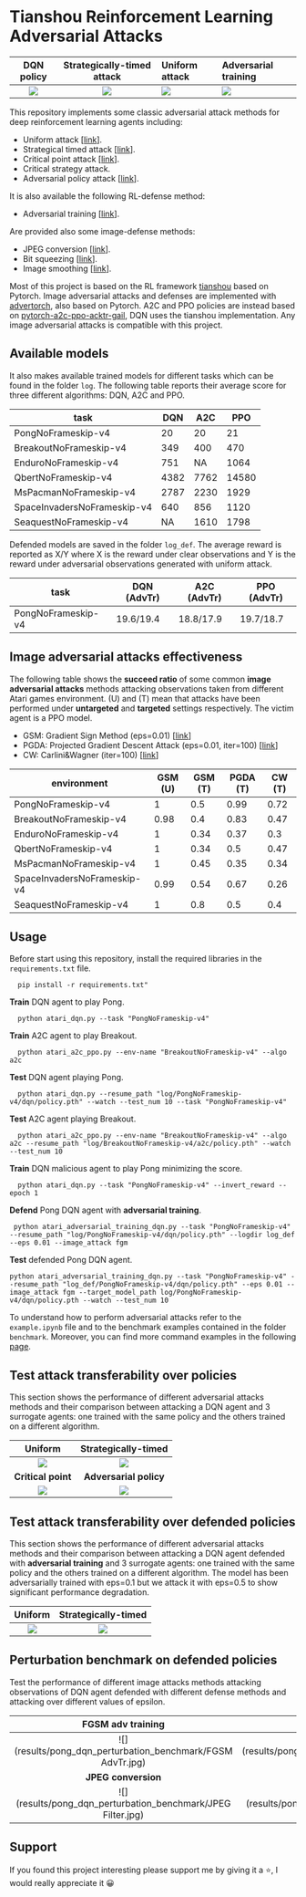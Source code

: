 # Tianshou Reinforcement Learning Adversarial Attacks
DQN policy             | Strategically-timed attack | Uniform attack | Adversarial training |
:-------------------------:|:-------------------------:|:------------|:---------------------|
![](results/pong_dqn.gif) | ![](results/pong_strategically_attack.gif) | ![](results/pong_uniform_attack.gif) | ![](results/pong_adversarial_training.gif) |

This repository implements some classic adversarial attack methods for deep reinforcement learning agents including:
- Uniform attack [[link](https://arxiv.org/abs/1702.02284)].
- Strategical timed attack [[link](https://www.ijcai.org/Proceedings/2017/0525.pdf)].
- Critical point attack [[link](https://arxiv.org/abs/2005.07099)].
- Critical strategy attack.
- Adversarial policy attack [[link](https://arxiv.org/abs/1905.10615)].

It is also available the following RL-defense method:
- Adversarial training [[link](https://arxiv.org/abs/1412.6572)].

Are provided also some image-defense methods:
- JPEG conversion [[link](https://arxiv.org/pdf/1607.02533.pdf)].
- Bit squeezing [[link](https://arxiv.org/abs/1704.01155)].
- Image smoothing [[link](https://arxiv.org/abs/1704.01155)].

Most of this project is based on the RL framework [tianshou](https://github.com/thu-ml/tianshou) based on Pytorch. Image adversarial attacks and defenses are implemented with [advertorch](https://github.com/BorealisAI/advertorch), also based on Pytorch. A2C and PPO policies are instead based on [pytorch-a2c-ppo-acktr-gail](https://github.com/ikostrikov/pytorch-a2c-ppo-acktr-gail), DQN uses the tianshou implementation. Any image adversarial attacks is compatible with this project. 

## Available models
It also makes available trained models for different tasks which can be found in the folder `log`. The following table reports their average score for three different algorithms: DQN, A2C and PPO.

| task                        | DQN   | A2C   | PPO   |
|-----------------------------|-------|-------|-------|
| PongNoFrameskip-v4          | 20    | 20    | 21    |
| BreakoutNoFrameskip-v4      | 349   | 400   | 470   |
| EnduroNoFrameskip-v4        | 751   | NA    | 1064  |
| QbertNoFrameskip-v4         | 4382  | 7762  | 14580 | 
| MsPacmanNoFrameskip-v4      | 2787  | 2230  | 1929  |
| SpaceInvadersNoFrameskip-v4 | 640   | 856   | 1120  |
| SeaquestNoFrameskip-v4      | NA    | 1610  | 1798  |

Defended models are saved in the folder `log_def`. The average reward is reported as X/Y where X is the reward under
clear observations and Y is the reward under adversarial observations generated with uniform attack.

| task                        | DQN (AdvTr) | A2C (AdvTr) | PPO (AdvTr) |
|-----------------------------|-------|-------|-------|
| PongNoFrameskip-v4          | 19.6/19.4 | 18.8/17.9  | 19.7/18.7  |

## Image adversarial attacks effectiveness
The following table shows the **succeed ratio** of some common **image adversarial attacks** methods attacking observations taken from different Atari games environment. (U) and (T) mean that attacks have been performed under **untargeted** and **targeted** settings respectively. The victim agent is a PPO model.
- GSM: Gradient Sign Method (eps=0.01) [[link](https://arxiv.org/abs/1412.6572)]
- PGDA: Projected Gradient Descent Attack (eps=0.01, iter=100) [[link](https://arxiv.org/pdf/1706.06083.pdf)]
- CW: Carlini&Wagner (iter=100) [[link](https://arxiv.org/abs/1608.04644)]

| environment                 | GSM (U) | GSM (T) | PGDA (T) | CW (T) |
|-----------------------------|------|-------|-------|-------|
| PongNoFrameskip-v4          | 1    | 0.5   | 0.99 | 0.72 |
| BreakoutNoFrameskip-v4      | 0.98 | 0.4   | 0.83 | 0.47 |
| EnduroNoFrameskip-v4        | 1    | 0.34  | 0.37 | 0.3  |
| QbertNoFrameskip-v4         | 1    | 0.34  | 0.5  | 0.47 |
| MsPacmanNoFrameskip-v4      | 1    | 0.45  | 0.35 | 0.34 |
| SpaceInvadersNoFrameskip-v4 | 0.99 | 0.54  | 0.67 | 0.26 |
| SeaquestNoFrameskip-v4      | 1    | 0.8   | 0.5  | 0.4  |

## Usage
Before start using this repository, install the required libraries in the `requirements.txt` file.
```
  pip install -r requirements.txt"
```
**Train** DQN agent to play Pong.
```
  python atari_dqn.py --task "PongNoFrameskip-v4"
```
**Train** A2C agent to play Breakout.
```
  python atari_a2c_ppo.py --env-name "BreakoutNoFrameskip-v4" --algo a2c
```
**Test** DQN agent playing Pong.
```
  python atari_dqn.py --resume_path "log/PongNoFrameskip-v4/dqn/policy.pth" --watch --test_num 10 --task "PongNoFrameskip-v4"
```
**Test** A2C agent playing Breakout.
```
  python atari_a2c_ppo.py --env-name "BreakoutNoFrameskip-v4" --algo a2c --resume_path "log/BreakoutNoFrameskip-v4/a2c/policy.pth" --watch --test_num 10
```
**Train** DQN malicious agent to play Pong minimizing the score.
```
  python atari_dqn.py --task "PongNoFrameskip-v4" --invert_reward --epoch 1
```
**Defend** Pong DQN agent with **adversarial training**.
```
 python atari_adversarial_training_dqn.py --task "PongNoFrameskip-v4" --resume_path "log/PongNoFrameskip-v4/dqn/policy.pth" --logdir log_def --eps 0.01 --image_attack fgm
```
**Test** defended Pong DQN agent.
```
python atari_adversarial_training_dqn.py --task "PongNoFrameskip-v4" --resume_path "log_def/PongNoFrameskip-v4/dqn/policy.pth" --eps 0.01 --image_attack fgm --target_model_path log/PongNoFrameskip-v4/dqn/policy.pth --watch --test_num 10
```
To understand how to perform adversarial attacks refer to the `example.ipynb` file and to the benchmark examples contained in the folder `benchmark`.
Moreover, you can find more command examples in the following [page](https://github.com/davide97l/tianshou-rl-attacks/tree/master/benchmark).

## Test attack transferability over policies
This section shows the performance of different adversarial attacks methods and their comparison between attacking a DQN agent and 3 surrogate agents: one trained with the same policy and the others trained on a different algorithm.

Uniform             | Strategically-timed |
:-------------------------:|:-------------------------:|
![](results/dqn/dqn-pong-uniform.png) | ![](results/dqn/dqn-pong-strategically_timed.png) |
**Critical point**             | **Adversarial policy** |
![](results/results/dqn/dqn-pong-critical_point.png) | ![](results/dqn/dqn-pong-adversarial_policy.png) |

## Test attack transferability over defended policies
This section shows the performance of different adversarial attacks methods and their comparison between attacking a DQN agent defended with **adversarial training** and 3 surrogate agents: one trained with the same policy and the others trained on a different algorithm. The model has been adversarially trained with eps=0.1 but we attack it with eps=0.5 to show significant performance degradation.

Uniform             | Strategically-timed |
:-------------------------:|:-------------------------:|
![](results/dqn_adversarial_training/dqn-pong-uniform.png) | ![](results/dqn_adversarial_training/dqn-pong-strategically_timed.png) |

## Perturbation benchmark on defended policies
Test the performance of different image attacks methods attacking observations of DQN agent defended with different defense methods and attacking over different values of epsilon.

FGSM adv training             | PGD adv training  |
:-------------------------:|:-------------------------:|
![](results/pong_dqn_perturbation_benchmark/FGSM AdvTr.jpg) | ![](results/pong_dqn_perturbation_benchmark/PGD AdvTr.jpg) |
**JPEG conversion**             | **Bit squeezing** |
![](results/pong_dqn_perturbation_benchmark/JPEG Filter.jpg) | ![](results/pong_dqn_perturbation_benchmark/Bit Squeezing.jpg) |

## Support
If you found this project interesting please support me by giving it a :star:, I would really appreciate it :grinning:
